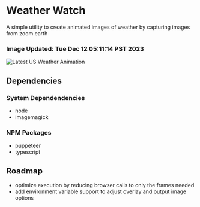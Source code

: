 # Weather Watch

A simple utility to create animated images of weather by capturing images from zoom.earth

### Image Updated: Tue Dec 12 05:11:14 PST 2023

![Latest US Weather Animation](animations/2023-12-12.webp)

## Dependencies
### System Dependendencies
* node
* imagemagick
### NPM Packages
* puppeteer
* typescript

## Roadmap
* optimize execution by reducing browser calls to only the frames needed
* add environment variable support to adjust overlay and output image options
